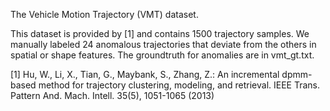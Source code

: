 The Vehicle Motion Trajectory (VMT) dataset.

This dataset is provided by [1] and contains 1500 trajectory samples. We manually labeled 24 anomalous trajectories that deviate from the others in spatial or shape features. The groundtruth for anomalies are in vmt_gt.txt.


[1] Hu, W., Li, X., Tian, G., Maybank, S., Zhang, Z.: An incremental dpmm-based method for trajectory clustering, modeling, and retrieval. IEEE Trans. Pattern And. Mach. Intell. 35(5), 1051-1065 (2013)
